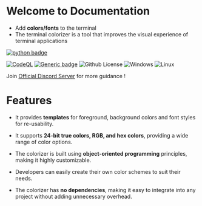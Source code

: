 # Welcome to Documentation

- Add **colors/fonts** to the terminal
- The terminal colorizer is a tool that improves the visual experience of terminal applications

[![python badge](http://ForTheBadge.com/images/badges/made-with-python.svg)](https://www.python.org/ "Python")

[![CodeQL](https://github.com/Modern-Realm/pycolorise/actions/workflows/codeql.yml/badge.svg)](https://github.com/Modern-Realm/pycolorise/actions/workflows/codeql.yml)
[![Generic badge](https://img.shields.io/badge/Python-3.7-blue.svg)](https://www.python.org/)
![Github License](https://img.shields.io/badge/license-MIT-blue)
![Windows](https://img.shields.io/badge/os-windows-yellow)
![Linux](https://img.shields.io/badge/os-linux-yellow)

Join [Official Discord Server](https://discord.gg/GVMWx5EaAN  "click to Join") for more guidance !

# Features

- It provides **templates** for foreground, background colors and font styles for re-usability.

- It supports **24-bit true colors, RGB, and hex colors**, providing a wide range of color options.

- The colorizer is built using **object-oriented programming** principles, making it highly customizable.

- Developers can easily create their own color schemes to suit their needs.

- The colorizer has **no dependencies**, making it easy to integrate into any project without adding unnecessary overhead.
